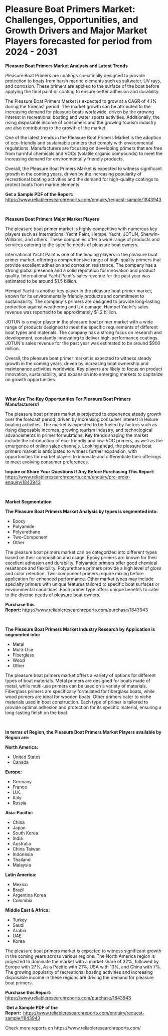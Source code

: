 <p><h1>Pleasure Boat Primers Market: Challenges, Opportunities, and Growth Drivers and Major Market Players forecasted for period from 2024 - 2031</h1></p><p><strong>Pleasure Boat Primers Market Analysis and Latest Trends</strong></p>
<p><p>Pleasure Boat Primers are coatings specifically designed to provide protection to boats from harsh marine elements such as saltwater, UV rays, and corrosion. These primers are applied to the surface of the boat before applying the final paint or coating to ensure better adhesion and durability. </p><p>The Pleasure Boat Primers Market is expected to grow at a CAGR of 4.1% during the forecast period. The market growth can be attributed to the increasing demand for pleasure boats worldwide, driven by the growing interest in recreational boating and water sports activities. Additionally, the rising disposable income of consumers and the growing tourism industry are also contributing to the growth of the market.</p><p>One of the latest trends in the Pleasure Boat Primers Market is the adoption of eco-friendly and sustainable primers that comply with environmental regulations. Manufacturers are focusing on developing primers that are free from harmful chemicals and VOCs (volatile organic compounds) to meet the increasing demand for environmentally friendly products.</p><p>Overall, the Pleasure Boat Primers Market is expected to witness significant growth in the coming years, driven by the increasing popularity of recreational boating activities and the demand for high-quality coatings to protect boats from marine elements.</p></p>
<p><strong>Get a Sample PDF of the Report:&nbsp;</strong> <a href="https://www.reliableresearchreports.com/enquiry/request-sample/1843943">https://www.reliableresearchreports.com/enquiry/request-sample/1843943</a></p>
<p>&nbsp;</p>
<p><strong>Pleasure Boat Primers Major Market Players</strong></p>
<p><p>The pleasure boat primer market is highly competitive with numerous key players such as International Yacht Paint, Hempel Yacht, JOTUN, Sherwin-Williams, and others. These companies offer a wide range of products and services catering to the specific needs of pleasure boat owners.</p><p>International Yacht Paint is one of the leading players in the pleasure boat primer market, offering a comprehensive range of high-quality primers that provide excellent adhesion and corrosion resistance. The company has a strong global presence and a solid reputation for innovation and product quality. International Yacht Paint's sales revenue for the past year was estimated to be around $1.5 billion.</p><p>Hempel Yacht is another key player in the pleasure boat primer market, known for its environmentally friendly products and commitment to sustainability. The company's primers are designed to provide long-lasting protection against weathering and UV damage. Hempel Yacht's sales revenue was reported to be approximately $1.2 billion.</p><p>JOTUN is a major player in the pleasure boat primer market with a wide range of products designed to meet the specific requirements of different boat types and materials. The company has a strong focus on research and development, constantly innovating to deliver high-performance coatings. JOTUN's sales revenue for the past year was estimated to be around $900 million.</p><p>Overall, the pleasure boat primer market is expected to witness steady growth in the coming years, driven by increasing boat ownership and maintenance activities worldwide. Key players are likely to focus on product innovation, sustainability, and expansion into emerging markets to capitalize on growth opportunities.</p></p>
<p>&nbsp;</p>
<p><strong>What Are The Key Opportunities For Pleasure Boat Primers Manufacturers?</strong></p>
<p><p>The pleasure boat primers market is projected to experience steady growth over the forecast period, driven by increasing consumer interest in leisure boating activities. The market is expected to be fueled by factors such as rising disposable incomes, growing tourism industry, and technological advancements in primer formulations. Key trends shaping the market include the introduction of eco-friendly and low-VOC primers, as well as the emergence of online sales channels. Looking ahead, the pleasure boat primers market is anticipated to witness further expansion, with opportunities for market players to innovate and differentiate their offerings to meet evolving consumer preferences.</p></p>
<p><strong>Inquire or Share Your Questions If Any Before Purchasing This Report:</strong> <a href="https://www.reliableresearchreports.com/enquiry/pre-order-enquiry/1843943">https://www.reliableresearchreports.com/enquiry/pre-order-enquiry/1843943</a></p>
<p>&nbsp;</p>
<p><strong>Market Segmentation</strong></p>
<p><strong>The Pleasure Boat Primers Market Analysis by types is segmented into:</strong></p>
<p><ul><li>Epoxy</li><li>Polyamide</li><li>Polyurethane</li><li>Two-Component</li><li>Other</li></ul></p>
<p><p>The pleasure boat primers market can be categorized into different types based on their composition and usage. Epoxy primers are known for their excellent adhesion and durability. Polyamide primers offer good chemical resistance and flexibility. Polyurethane primers provide a high level of gloss and color retention. Two-component primers require mixing before application for enhanced performance. Other market types may include specialty primers with unique features tailored to specific boat surfaces or environmental conditions. Each primer type offers unique benefits to cater to the diverse needs of pleasure boat owners.</p></p>
<p><strong>Purchase this Report:&nbsp;</strong><a href="https://www.reliableresearchreports.com/purchase/1843943">https://www.reliableresearchreports.com/purchase/1843943</a></p>
<p>&nbsp;</p>
<p><strong>The Pleasure Boat Primers Market Industry Research by Application is segmented into:</strong></p>
<p><ul><li>Metal</li><li>Multi-Use</li><li>Fiberglass</li><li>Wood</li><li>Other</li></ul></p>
<p><p>The pleasure boat primers market offers a variety of options for different types of boat materials. Metal primers are designed for boats made of metal, while multi-use primers can be used on a variety of materials. Fiberglass primers are specifically formulated for fiberglass boats, while wood primers are ideal for wooden boats. Other primers cater to niche materials used in boat construction. Each type of primer is tailored to provide optimal adhesion and protection for its specific material, ensuring a long-lasting finish on the boat.</p></p>
<p>&nbsp;</p>
<p><strong>In terms of Region, the Pleasure Boat Primers Market Players available by Region are:</strong></p>
<p>
    <p> <strong> North America: </strong>
        <ul>
            <li>United States</li>
            <li>Canada</li>
        </ul>
        </p> 
    <p> <strong> Europe: </strong>
        <ul>
            <li>Germany</li>
            <li>France</li>
            <li>U.K.</li>
            <li>Italy</li>
            <li>Russia</li>
        </ul>
        </p> 
    <p> <strong> Asia-Pacific: </strong>
        <ul>
            <li>China</li>
            <li>Japan</li>
            <li>South Korea</li>
            <li>India</li>
            <li>Australia</li>
            <li>China Taiwan</li>
            <li>Indonesia</li>
            <li>Thailand</li>
            <li>Malaysia</li>
        </ul>
        </p> 
    <p> <strong> Latin America: </strong>
        <ul>
            <li>Mexico</li>
            <li>Brazil</li>
            <li>Argentina Korea</li>
            <li>Colombia</li>
        </ul>
        </p> 
    <p> <strong> Middle East & Africa: </strong>
        <ul>
            <li>Turkey</li>
            <li>Saudi</li>
            <li>Arabia</li>
            <li>UAE</li>
            <li>Korea</li>
        </ul>
    </p>
    </p>
<p><p>The pleasure boat primers market is expected to witness significant growth in the coming years across various regions. The North America region is projected to dominate the market with a market share of 32%, followed by Europe with 27%, Asia Pacific with 21%, USA with 13%, and China with 7%. The growing popularity of recreational boating activities and increasing disposable income in these regions are driving the demand for pleasure boat primers.</p></p>
<p><strong>Purchase this Report: </strong><a href="https://www.reliableresearchreports.com/purchase/1843943">https://www.reliableresearchreports.com/purchase/1843943</a></p>
<p>&nbsp;<strong>Get a Sample PDF of the Report:&nbsp;&nbsp;</strong><a href="https://www.reliableresearchreports.com/enquiry/request-sample/1843943">https://www.reliableresearchreports.com/enquiry/request-sample/1843943</a></p>
<p><strong></strong></p>
<p>Check more reports on https://www.reliableresearchreports.com/</p>